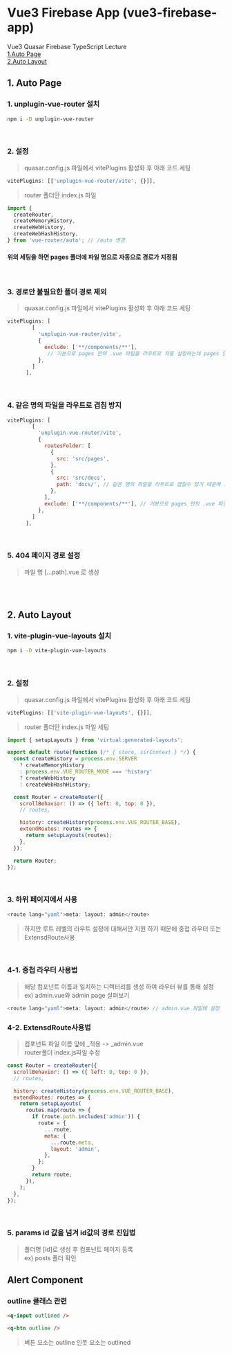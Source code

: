 # Vue3 Firebase App (vue3-firebase-app)

Vue3 Quasar Firebase TypeScript Lecture  
[1.Auto Page](#1-auto-page)  
[2.Auto Layout](#2-auto-layout)

## 1. Auto Page

### 1. unplugin-vue-router 설치

```bash
npm i -D unplugin-vue-router
```

<br>

### 2. 설정

> quasar.config.js 파일에서 vitePlugins 활성화 후 아래 코드 세팅

```js
vitePlugins: [['unplugin-vue-router/vite', {}]],
```

> router 폴더안 index.js 파일

```js
import {
  createRouter,
  createMemoryHistory,
  createWebHistory,
  createWebHashHistory,
} from 'vue-router/auto'; // /auto 변경
```

#### 위의 세팅을 하면 pages 폴더에 파일 명으로 자동으로 경로가 지정됨

<br>

### 3. 경로안 불필요한 폴더 경로 제외

> quasar.config.js 파일에서 vitePlugins 활성화 후 아래 코드 세팅

```js
vitePlugins: [
        [
          'unplugin-vue-router/vite',
          {
            exclude: ['**/components/**'],
             // 기본으로 pages 안의 .vue 파일을 라우트로 자동 설정하는데 pages 안의 컴포넌트 용의 폴더도 자동으로 라우트 설정 되는것을 방지 하기 위함
          },
        ]
      ],
```

<br>

### 4. 같은 명의 파일을 라우트로 겹침 방지

```js
vitePlugins: [
        [
          'unplugin-vue-router/vite',
          {
            routesFolder: [
              {
                src: 'src/pages',
              },
              {
                src: 'src/docs',
                path: 'docs/', // 같은 명의 파일을 라우트로 겹칠수 있기 때문에 폴더 경로 설정
              },
            ],
            exclude: ['**/components/**'], // 기본으로 pages 안의 .vue 파일을 라우트로 자동 설정하는데 pages 안의 컴포넌트 용의 폴더도 자동으로 라우트 설정 되는것을 방지 하기 위함
          },
        ]
      ],
```

<br>

### 5. 404 페이지 경로 설정

> 파일 명 [...path].vue 로 생성

<br><br>

## 2. Auto Layout

### 1. vite-plugin-vue-layouts 설치

```bash
npm i -D vite-plugin-vue-layouts
```

<br>

### 2. 설정

> quasar.config.js 파일에서 vitePlugins 활성화 후 아래 코드 세팅

```js
vitePlugins: [['vite-plugin-vue-layouts', {}]],

```

> router 폴더안 index.js 파일 세팅

```js
import { setupLayouts } from 'virtual:generated-layouts';

export default route(function (/* { store, ssrContext } */) {
  const createHistory = process.env.SERVER
    ? createMemoryHistory
    : process.env.VUE_ROUTER_MODE === 'history'
    ? createWebHistory
    : createWebHashHistory;

  const Router = createRouter({
    scrollBehavior: () => ({ left: 0, top: 0 }),
    // routes,

    history: createHistory(process.env.VUE_ROUTER_BASE),
    extendRoutes: routes => {
      return setupLayouts(routes);
    },
  });

  return Router;
});
```

<br>

### 3. 하위 페이지에서 사용

```js
<route lang="yaml">meta: layout: admin</route>
```

> 하지만 루트 레벨의 라우트 설정에 대해서만 지원 하기 때문에 중첩 라우터 또는 ExtensdRoute사용

<br>

### 4-1. 중첩 라우터 사용법

> 해당 컴포넌트 이름과 일치하는 디렉터리를 생성 하여 라우터 뷰를 통해 설정  
> ex) admin.vue와 admin page 살펴보기

```js
<route lang="yaml">meta: layout: admin</route> // admin.vue 파일에 설정
```

### 4-2. ExtensdRoute사용법

> 컴포넌트 파일 이름 앞에 \_적용 -> \_admin.vue  
> router폴더 index.js파일 수정

```js
const Router = createRouter({
  scrollBehavior: () => ({ left: 0, top: 0 }),
  // routes,

  history: createHistory(process.env.VUE_ROUTER_BASE),
  extendRoutes: routes => {
    return setupLayouts(
      routes.map(route => {
        if (route.path.includes('admin')) {
          route = {
            ...route,
            meta: {
              ...route.meta,
              layout: 'admin',
            },
          };
        }
        return route;
      }),
    );
  },
});
```

<br>

### 5. params id 값을 넘겨 id값의 경로 진입법

> 폴더명 [id]로 생성 후 컴포넌트 페이지 등록  
> ex) posts 폴더 확인

## Alert Component

### outline 클래스 관련

```html
<q-input outlined />
```

```html
<q-btn outline />
```

> 버튼 요소는 outline 인풋 요소는 outlined
